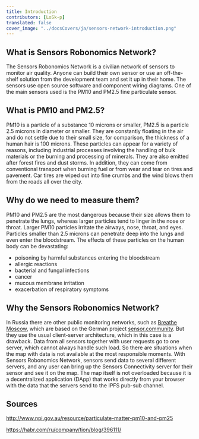 ```yaml
---
title: Introduction
contributors: [LoSk-p]
translated: false
cover_image: "../docsCovers/ja/sensors-network-introduction.png"
---
```


## What is Sensors Robonomics Network?

The Sensors Robonomics Network is a civilian network of sensors to monitor air quality. Anyone can build their own sensor or use an off-the-shelf solution from the development team and set it up in their home. The sensors use open source software and component wiring diagrams. One of the main sensors used is the PM10 and PM2.5 fine particulate sensor.

## What is PM10 and PM2.5?

PM10 is a particle of a substance 10 microns or smaller, PM2.5 is a particle 2.5 microns in diameter or smaller. They are constantly floating in the air and do not settle due to their small size, for comparison, the thickness of a human hair is 100 microns. These particles can appear for a variety of reasons, including industrial processes involving the handling of bulk materials or the burning and processing of minerals. They are also emitted after forest fires and dust storms. In addition, they can come from conventional transport when burning fuel or from wear and tear on tires and pavement. Car tires are wiped out into fine crumbs and the wind blows them from the roads all over the city.

## Why do we need to measure them?

PM10 and PM2.5 are the most dangerous because their size allows them to penetrate the lungs, whereas larger particles tend to linger in the nose or throat. Larger PM10 particles irritate the airways, nose, throat, and eyes. Particles smaller than 2.5 microns can penetrate deep into the lungs and even enter the bloodstream. The effects of these particles on the human body can be devastating:
- poisoning by harmful substances entering the bloodstream
- allergic reactions
- bacterial and fungal infections
- cancer
- mucous membrane irritation
- exacerbation of respiratory symptoms

## Why the Sensors Robonomics Network?

In Russia there are other public monitoring networks, such as [Breathe Moscow](https://breathe.moscow/), which are based on the German project [sensor.community](https://sensor.community/ru/). But they use the usual client-server architecture, which in this case is a drawback. Data from all sensors together with user requests go to one server, which cannot always handle such load. So there are situations when the map with data is not available at the most responsible moments. With Sensors Robonomics Network, sensors send data to several different servers, and any user can bring up the Sensors Connectivity server for their sensor and see it on the map. The map itself is not overloaded because it is a decentralized application (DApp) that works directly from your browser with the data that the servers send to the IPFS pub-sub channel.

## Sources

http://www.npi.gov.au/resource/particulate-matter-pm10-and-pm25

https://habr.com/ru/company/tion/blog/396111/